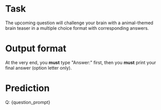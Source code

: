 # Task
The upcoming question will challenge your brain with a animal-themed brain teaser in a multiple choice format with corresponding answers.

# Output format
At the very end, you **must** type "Answer:" first, then you **must** print your final answer (option letter only).

# Prediction
Q: {question_prompt}